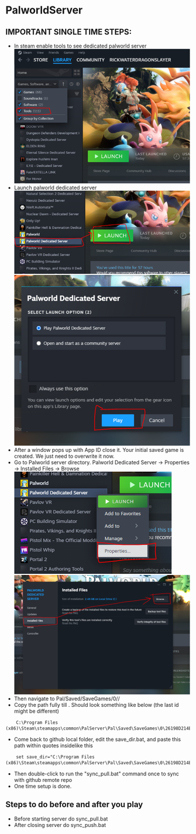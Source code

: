 # PalworldServer
## IMPORTANT SINGLE TIME STEPS: 
- In steam enable tools to see dedicated palworld server
![Screenshot](help_screenshots/enable_tools.PNG?raw=true)
- Launch palworld dedicated server
![Screenshot](help_screenshots/launch_palworld_server.PNG?raw=true)
![Screenshot](help_screenshots/launch_dedicated.PNG?raw=true)
- After a window pops up with App ID close it. Your initial saved game is created. We just need to overwrite it now.
- Go to Palworld server directory. Palworld Dedicated Server -> Properties -> Installed Files -> Browse
![Screenshot](help_screenshots/open_properties.PNG?raw=true)
![Screenshot](help_screenshots/open_server_folder.PNG?raw=true)
- Then navigate to Pal/Saved/SaveGames/0/<some random id>/
- Copy the path fully till <some random ID>. Should look something like below (the last id might be different)
```
    C:\Program Files (x86)\Steam\steamapps\common\PalServer\Pal\Saved\SaveGames\0\26198D214E541E0547521CBE03B0BB86\
```
- Come back to github local folder, edit the save_dir.bat, and paste this path within quotes insidelike this
```
    set save_dir="C:\Program Files (x86)\Steam\steamapps\common\PalServer\Pal\Saved\SaveGames\0\26198D214E541E0547521CBE03B0BB86\"
```
- Then double-click to run the "sync_pull.bat" command once to sync with github remote repo
- One time setup is done.

## Steps to do before and after you play
- Before starting server do sync_pull.bat
- After closing server do sync_push.bat